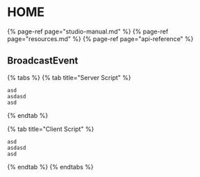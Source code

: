 # HOME

{% page-ref page="studio-manual.md" %}
{% page-ref page="resources.md" %}
{% page-ref page="api-reference" %}

## BroadcastEvent

{% tabs %}
{% tab title="Server Script" %}
```text
asd
asdasd
asd
```
{% endtab %}

{% tab title="Client Script" %}
```text
asd
asdasd
asd
```
{% endtab %}
{% endtabs %}
